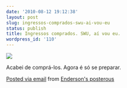 ```yaml
---
date: '2010-08-12 19:12:38'
layout: post
slug: ingressos-comprados-swu-ai-vou-eu
status: publish
title: Ingressos comprados. SWU, aí vou eu.
wordpress_id: '110'
---
```


[![](http://posterous.com/getfile/files.posterous.com/endersonmaia/7ifzfryU9XOM2P246pydwBw9DdNCOnkZjjtNACxyktmDYBVXEC4VJFF8caFb/foto.jpg.scaled.500.jpg)](http://posterous.com/getfile/files.posterous.com/endersonmaia/CvAWsJEGrJEwYshN4WFBbWtHLPscYGPEwtxDTsoFSklN84g4QzmHNUrJxBRb/foto.jpg)

Acabei de comprá-los. Agora é só se preparar.

 [Posted via email](http://posterous.com)   from [Enderson's posterous](http://endersonmaia.posterous.com/ingressos-comprados-swu-ai-vou-eu)  
